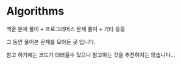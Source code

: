 # Algorithms
백준 문제 풀이 + 프로그래머스 문제 풀이 + 기타 등등

그 동안 풀어본 문제를 모아둔 곳 입니다.

참고 하기에는 코드가 더러울수 있으니 참고하는 것을 추천하지는 않습니다...
